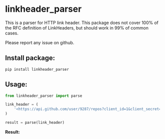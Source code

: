 # linkheader_parser

This is a parser for HTTP link header. This package does not cover 100% of the RFC definition of LinkHeaders, but should work in 99% of common cases.

Please report any issue on github.

## Install package:
```
pip install linkheader_parser
```

## Usage:

```python
from linkheader_parser import parse

link_header = (
    '<https://api.github.com/user/9287/repos?client_id=1&client_secret=2&page=2&per_page=100>; rel="next", <https://api.github.com/user/9287/repos?client_id=1&client_secret=2&page=3&per_page=100>; rel="last"'
)

result = parse(link_header)
```

**Result:**

```

```
